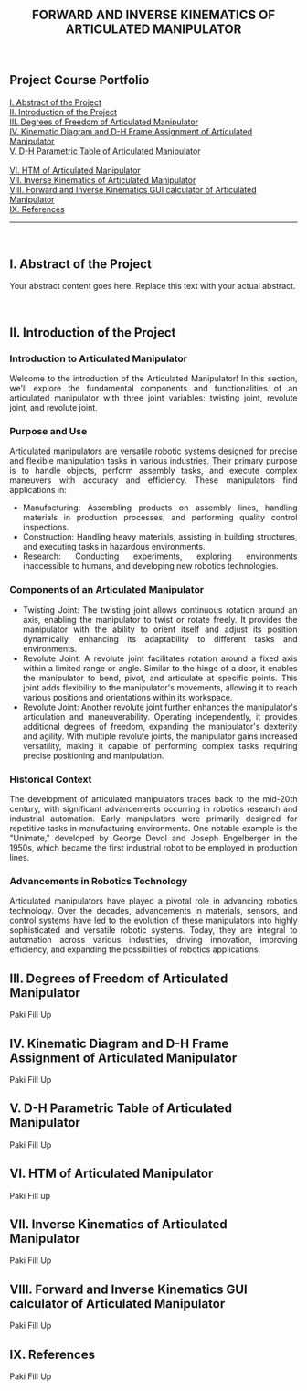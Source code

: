 <div style="text-align: center;">
   
   ## FORWARD AND INVERSE KINEMATICS OF ARTICULATED MANIPULATOR
   
</div>



<br>

## Project Course Portfolio

[I. Abstract of the Project](#abstract)
<br>
[II. Introduction of the Project](#introduction)
 <br>
[III. Degrees of Freedom of Articulated Manipulator](#degrees-of-freedom)
 <br>
[IV. Kinematic Diagram and D-H Frame Assignment of Articulated Manipulator](#kinematic-diagram)
 <br>
[V. D-H Parametric Table of Articulated Manipulator](#parametric-table)
 <br>							
[VI. HTM of Articulated Manipulator](#htm)
 <br>
[VII. Inverse Kinematics of Articulated Manipulator](#inverse-kinematics)
 <br>
[VIII. Forward and Inverse Kinematics GUI calculator of Articulated Manipulator](#gui-calculator)
 <br>
[IX. References](#references)
 <hr>



<br>

## I. Abstract of the Project<a name="abstract"></a>
Your abstract content goes here. Replace this text with your actual abstract.



<br>

## II. Introduction of the Project<a name="introduction"></a>

<div style="text-align: justify;">

### Introduction to Articulated Manipulator
Welcome to the introduction of the Articulated Manipulator! In this section, we'll explore the fundamental components and functionalities of an articulated manipulator with three joint variables: twisting joint, revolute joint, and revolute joint.

### Purpose and Use
Articulated manipulators are versatile robotic systems designed for precise and flexible manipulation tasks in various industries. Their primary purpose is to handle objects, perform assembly tasks, and execute complex maneuvers with accuracy and efficiency. These manipulators find applications in:

- Manufacturing: Assembling products on assembly lines, handling materials in production processes, and performing quality control inspections.
- Construction: Handling heavy materials, assisting in building structures, and executing tasks in hazardous environments.
- Research: Conducting experiments, exploring environments inaccessible to humans, and developing new robotics technologies.

### Components of an Articulated Manipulator
- Twisting Joint: The twisting joint allows continuous rotation around an axis, enabling the manipulator to twist or rotate freely. It provides the manipulator with the ability to orient itself and adjust its position dynamically, enhancing its adaptability to different tasks and environments.
- Revolute Joint: A revolute joint facilitates rotation around a fixed axis within a limited range or angle. Similar to the hinge of a door, it enables the manipulator to bend, pivot, and articulate at specific points. This joint adds flexibility to the manipulator's movements, allowing it to reach various positions and orientations within its workspace.
- Revolute Joint: Another revolute joint further enhances the manipulator's articulation and maneuverability. Operating independently, it provides additional degrees of freedom, expanding the manipulator's dexterity and agility. With multiple revolute joints, the manipulator gains increased versatility, making it capable of performing complex tasks requiring precise positioning and manipulation.

### Historical Context
The development of articulated manipulators traces back to the mid-20th century, with significant advancements occurring in robotics research and industrial automation. Early manipulators were primarily designed for repetitive tasks in manufacturing environments. One notable example is the "Unimate," developed by George Devol and Joseph Engelberger in the 1950s, which became the first industrial robot to be employed in production lines.

### Advancements in Robotics Technology
Articulated manipulators have played a pivotal role in advancing robotics technology. Over the decades, advancements in materials, sensors, and control systems have led to the evolution of these manipulators into highly sophisticated and versatile robotic systems. Today, they are integral to automation across various industries, driving innovation, improving efficiency, and expanding the possibilities of robotics applications.

</div>

## III. Degrees of Freedom of Articulated Manipulator<a name="degrees-of-freedom"></a>
Paki Fill Up

## IV. Kinematic Diagram and D-H Frame Assignment of Articulated Manipulator<a name="kinematic-diagram"></a>
Paki Fill Up

## V. D-H Parametric Table of Articulated Manipulator<a name="parametric-table"></a>
Paki Fill Up

## VI. HTM of Articulated Manipulator<a name="htm"></a>
Paki Fill  up

## VII. Inverse Kinematics of Articulated Manipulator<a name="inverse-kinematics"></a>
Paki Fill Up

## VIII. Forward and Inverse Kinematics GUI calculator of Articulated Manipulator<a name="gui-calculator"></a>
Paki Fill Up

## IX. References<a name="references"></a>
Paki Fill Up
